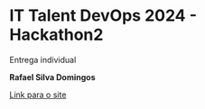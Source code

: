 # IT Talent DevOps 2024 - Hackathon2

Entrega individual

**Rafael Silva Domingos**

[Link para o site](https://rafaelsdomingos.github.io/IT_Talent_Hackathon2/)